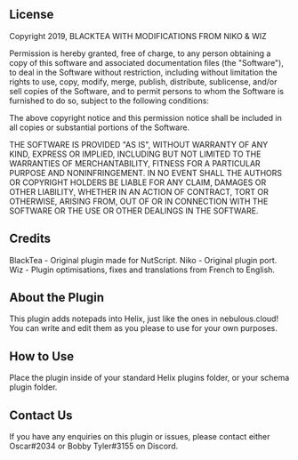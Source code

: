 ## License

Copyright 2019, BLACKTEA WITH MODIFICATIONS FROM NIKO & WIZ

Permission is hereby granted, free of charge, to any person obtaining a copy of this software and associated documentation files (the "Software"), to deal in the Software without restriction, 
including without limitation the rights to use, copy, modify, merge, publish, distribute, sublicense, and/or sell copies of the Software, and to permit persons to whom the Software is furnished to do so, 
subject to the following conditions:

The above copyright notice and this permission notice shall be included in all copies or substantial portions of the Software.

THE SOFTWARE IS PROVIDED "AS IS", WITHOUT WARRANTY OF ANY KIND, EXPRESS OR IMPLIED, INCLUDING BUT NOT LIMITED TO THE WARRANTIES OF MERCHANTABILITY, FITNESS FOR A PARTICULAR PURPOSE AND NONINFRINGEMENT. 
IN NO EVENT SHALL THE AUTHORS OR COPYRIGHT HOLDERS BE LIABLE FOR ANY CLAIM, DAMAGES OR OTHER LIABILITY, WHETHER IN AN ACTION OF CONTRACT, TORT OR OTHERWISE, ARISING FROM, OUT OF OR IN CONNECTION WITH 
THE SOFTWARE OR THE USE OR OTHER DEALINGS IN THE SOFTWARE.

## Credits

BlackTea - Original plugin made for NutScript.
Niko - Original plugin port.
Wiz - Plugin optimisations, fixes and translations from French to English.

## About the Plugin

This plugin adds notepads into Helix, just like the ones in nebulous.cloud! You can write and edit them as you please to use for your own purposes.

## How to Use

Place the plugin inside of your standard Helix plugins folder, or your schema plugin folder.

## Contact Us

If you have any enquiries on this plugin or issues, please contact either Oscar#2034 or Bobby Tyler#3155 on Discord.
